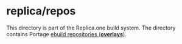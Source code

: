 replica/repos
=============

This directory is part of the Replica.one build system. The directory contains Portage [ebuild repositories (**overlays**)](https://wiki.gentoo.org/wiki/Ebuild_repository).
